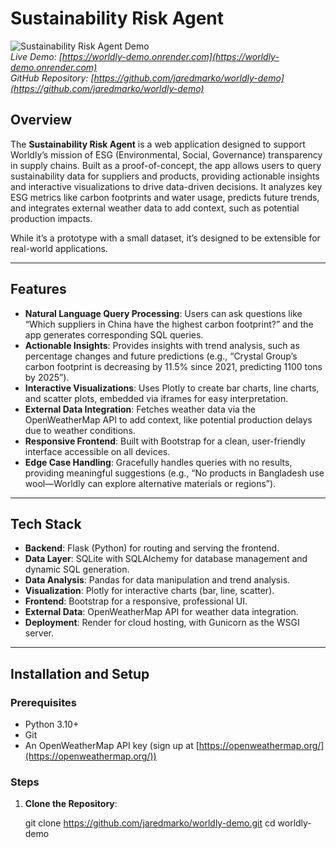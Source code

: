 # Sustainability Risk Agent

![Sustainability Risk Agent Demo](https://via.placeholder.com/800x400.png?text=Sustainability+Risk+Agent+Demo)  
*Live Demo: [https://worldly-demo.onrender.com](https://worldly-demo.onrender.com)*  
*GitHub Repository: [https://github.com/jaredmarko/worldly-demo](https://github.com/jaredmarko/worldly-demo)*

## Overview

The **Sustainability Risk Agent** is a web application designed to support Worldly’s mission of ESG (Environmental, Social, Governance) transparency in supply chains. Built as a proof-of-concept, the app allows users to query sustainability data for suppliers and products, providing actionable insights and interactive visualizations to drive data-driven decisions. It analyzes key ESG metrics like carbon footprints and water usage, predicts future trends, and integrates external weather data to add context, such as potential production impacts.

While it’s a prototype with a small dataset, it’s designed to be extensible for real-world applications.

---

## Features

- **Natural Language Query Processing**: Users can ask questions like “Which suppliers in China have the highest carbon footprint?” and the app generates corresponding SQL queries.
- **Actionable Insights**: Provides insights with trend analysis, such as percentage changes and future predictions (e.g., “Crystal Group’s carbon footprint is decreasing by 11.5% since 2021, predicting 1100 tons by 2025”).
- **Interactive Visualizations**: Uses Plotly to create bar charts, line charts, and scatter plots, embedded via iframes for easy interpretation.
- **External Data Integration**: Fetches weather data via the OpenWeatherMap API to add context, like potential production delays due to weather conditions.
- **Responsive Frontend**: Built with Bootstrap for a clean, user-friendly interface accessible on all devices.
- **Edge Case Handling**: Gracefully handles queries with no results, providing meaningful suggestions (e.g., “No products in Bangladesh use wool—Worldly can explore alternative materials or regions”).

---

## Tech Stack

- **Backend**: Flask (Python) for routing and serving the frontend.
- **Data Layer**: SQLite with SQLAlchemy for database management and dynamic SQL generation.
- **Data Analysis**: Pandas for data manipulation and trend analysis.
- **Visualization**: Plotly for interactive charts (bar, line, scatter).
- **Frontend**: Bootstrap for a responsive, professional UI.
- **External Data**: OpenWeatherMap API for weather data integration.
- **Deployment**: Render for cloud hosting, with Gunicorn as the WSGI server.

---

## Installation and Setup

### Prerequisites
- Python 3.10+
- Git
- An OpenWeatherMap API key (sign up at [https://openweathermap.org/](https://openweathermap.org/))

### Steps
1. **Clone the Repository**:
  
   git clone https://github.com/jaredmarko/worldly-demo.git
   cd worldly-demo
